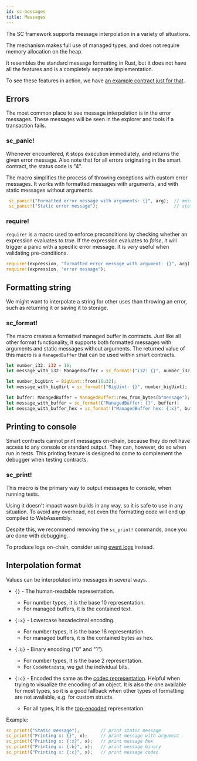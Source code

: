 ```yaml
---
id: sc-messages
title: Messages
---
```


[comment]: # (mx-abstract)

The SC framework supports message interpolation in a variety of situations.

The mechanism makes full use of managed types, and does not require memory allocation on the heap.

It resembles the standard message formatting in Rust, but it does not have all the features and is a completely separate implementation.

To see these features in action, we have [an example contract just for that](https://github.com/multiversx/mx-sdk-rs/blob/master/contracts/feature-tests/formatted-message-features/src/formatted_message_features.rs).


[comment]: # (mx-context-auto)

## Errors

The most common place to see message interpolation is in the error messages. These messages will be seen in the explorer and tools if a transaction fails.

[comment]: # (mx-context-auto)

### sc_panic!

Whenever encountered, it stops execution immediately, and returns the given error message. Also note that for all errors originating in the smart contract, the status code is "4".

The macro simplifies the process of throwing exceptions with custom error messages. It works with formatted messages with arguments, and with static messages without arguments.

```rust
 sc_panic!("Formatted error message with arguments: {}", arg);  // message with argument
 sc_panic!("Static error message");                             // static messages
```

[comment]: # (mx-context-auto)

### require!

`require!` is a macro used to enforce preconditions by checking whether an expression evaluates to *true*. If the expression evaluates to *false*, it will trigger a panic with a specific error message. It is very useful when validating pre-conditions.

```rust
require!(expression, "formatted error message with argument: {}", arg); // error message with argument
require!(expression, "error message");                                  // static error messages
```


[comment]: # (mx-context-auto)

## Formatting string

We might want to interpolate a string for other uses than throwing an error, such as returning it or saving it to storage.

[comment]: # (mx-context-auto)

### sc_format!

The macro creates a formatted managed buffer in contracts. Just like all other format functionality, it supports both formatted messages with arguments and static messages without arguments. The returned value of this macro is a `ManagedBuffer` that can be used within smart contracts.

```rust
let number_i32: i32 = 16;
let message_with_i32: ManagedBuffer = sc_format!("i32: {}", number_i32);

let number_bigUint = BigUint::from(16u32);
let message_with_bigUint = sc_format!("BigUint: {}", number_bigUint);

let buffer: ManagedBuffer = ManagedBuffer::new_from_bytes(b"message");
let message_with_buffer = sc_format!("ManagedBuffer: {}", buffer);
let message_with_buffer_hex = sc_format!("ManagedBuffer hex: {:x}", buffer);
```


[comment]: # (mx-context-auto)

## Printing to console

Smart contracts cannot print messages on-chain, because they do not have access to any console or standard output. They can, however, do so when run in tests. This printing feature is designed to come to complement the debugger when testing contracts.

[comment]: # (mx-context-auto)

### sc_print!

This macro is the primary way to output messages to console, when running tests.

Using it doesn't impact wasm builds in any way, so it is safe to use in any situation. To avoid any overhead, not even the formatting code will end up compiled to WebAssembly.

Despite this, we recommend removing the `sc_print!` commands, once you are done with debugging.

To produce logs on-chain, consider using [event logs](sc-annotations#events) instead.


[comment]: # (mx-context-auto)

## Interpolation format

Values can be interpolated into messages in several ways.
- `{}` - The human-readable representation.
    - For number types, it is the base 10 representation.
    - For managed buffers, it is the contained text.

- `{:x}` - Lowercase hexadecimal encoding.
    - For number types, it is the base 16 representation.
    - For managed buffers, it is the contained bytes as hex.

- `{:b}` - Binary encoding ("0" and "1").
    - For number types, it is the base 2 representation.
    - For `CodeMetadata`, we get the individual bits.


- `{:c}` - Encoded the same as the [codec representation](/developers/data/serialization-overview). Helpful when trying to visualize the encoding of an object. It is also the one available for most types, so it is a good fallback when other types of formatting are not available, e.g. for custom structs.
    - For all types, it is the [top-encoded](/developers/data/serialization-overview#the-concept-of-top-level-vs-nested-objects) representation.

Example:

```rust
sc_print!("Static message");        // print static message
sc_print!("Printing x: {}", x);     // print message with argument 
sc_print!("Printing x: {:x}", x);   // print message hex
sc_print!("Printing x: {:b}", x);   // print message binary
sc_print!("Printing x: {:c}", x);   // print message codec
```

